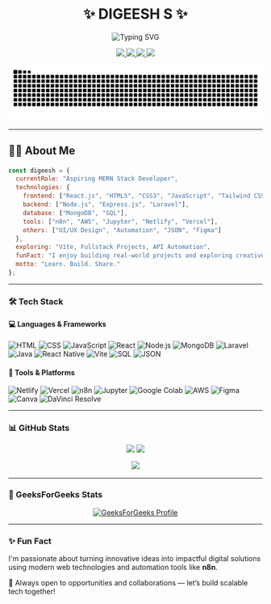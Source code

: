 <div align="center">

# ✨ DIGEESH S ✨

<p>
  <img src="https://readme-typing-svg.herokuapp.com?font=Fira+Code&size=24&duration=3000&pause=1000&color=0E75B6&center=true&vCenter=true&width=435&lines=MERN+Stack+Developer;Frontend+Developer;Web+Automation+Enthusiast;React+Developer;UI%2FUX+Designer" alt="Typing SVG" />
</p>

<p align="center">
  <a href="mailto:digeesh038@gmail.com" target="_blank">
    <img src="https://img.shields.io/badge/Email-%23D14836.svg?style=for-the-badge&logo=gmail&logoColor=white" />
  </a>
  <a href="https://www.linkedin.com/in/digeesh-s-013051272/" target="_blank">
    <img src="https://img.shields.io/badge/LinkedIn-%230077B5.svg?style=for-the-badge&logo=linkedin&logoColor=white" />
  </a>
  <a href="https://x.com/digeesh_2683" target="_blank">
    <img src="https://img.shields.io/badge/Twitter-%231DA1F2.svg?style=for-the-badge&logo=twitter&logoColor=white" />
  </a>
  <a href="https://www.instagram.com/dige._.esx_/" target="_blank">
    <img src="https://img.shields.io/badge/Instagram-%23E4405F.svg?style=for-the-badge&logo=instagram&logoColor=white" />
  </a>
</p>

<!-- Snake Animation -->
<picture>
  <source media="(prefers-color-scheme: dark)" srcset="https://raw.githubusercontent.com/digeesh038/digeesh038/output/github-contribution-grid-snake-dark.svg" />
  <source media="(prefers-color-scheme: light)" srcset="https://raw.githubusercontent.com/digeesh038/digeesh038/output/github-contribution-grid-snake.svg" />
  <img alt="github-snake" src="https://raw.githubusercontent.com/digeesh038/digeesh038/output/github-contribution-grid-snake.svg" />
</picture>

</div>

---

## 👨‍💻 About Me

```js
const digeesh = {
  currentRole: "Aspiring MERN Stack Developer",
  technologies: {
    frontend: ["React.js", "HTML5", "CSS3", "JavaScript", "Tailwind CSS"],
    backend: ["Node.js", "Express.js", "Laravel"],
    database: ["MongoDB", "SQL"],
    tools: ["n8n", "AWS", "Jupyter", "Netlify", "Vercel"],
    others: ["UI/UX Design", "Automation", "JSON", "Figma"]
  },
  exploring: "Vite, Fullstack Projects, API Automation",
  funFact: "I enjoy building real-world projects and exploring creative design!",
  motto: "Learn. Build. Share."
};
```

---

### 🛠️ Tech Stack

#### 💻 Languages & Frameworks

![HTML](https://img.shields.io/badge/HTML5-E34F26?style=flat&logo=html5&logoColor=white)
![CSS](https://img.shields.io/badge/CSS3-1572B6?style=flat&logo=css3&logoColor=white)
![JavaScript](https://img.shields.io/badge/JavaScript-F7DF1E?style=flat&logo=javascript&logoColor=black)
![React](https://img.shields.io/badge/React-61DAFB?style=flat&logo=react&logoColor=black)
![Node.js](https://img.shields.io/badge/Node.js-339933?style=flat&logo=node.js&logoColor=white)
![MongoDB](https://img.shields.io/badge/MongoDB-47A248?style=flat&logo=mongodb&logoColor=white)
![Laravel](https://img.shields.io/badge/Laravel-FF2D20?style=flat&logo=laravel&logoColor=white)
![Java](https://img.shields.io/badge/Java-007396?style=flat&logo=java&logoColor=white)
![React Native](https://img.shields.io/badge/React%20Native-20232A?style=flat&logo=react&logoColor=61DAFB)
![Vite](https://img.shields.io/badge/Vite-646CFF?style=flat&logo=vite&logoColor=white)
![SQL](https://img.shields.io/badge/SQL-4479A1?style=flat&logo=mysql&logoColor=white)
![JSON](https://img.shields.io/badge/JSON-000000?style=flat&logo=json&logoColor=white)

#### 🧰 Tools & Platforms

![Netlify](https://img.shields.io/badge/Netlify-00C7B7?style=flat&logo=netlify&logoColor=white)
![Vercel](https://img.shields.io/badge/Vercel-000000?style=flat&logo=vercel&logoColor=white)
![n8n](https://img.shields.io/badge/n8n-FE774D?style=flat&logo=n8n&logoColor=white)
![Jupyter](https://img.shields.io/badge/Jupyter-F37626?style=flat&logo=jupyter&logoColor=white)
![Google Colab](https://img.shields.io/badge/Google%20Colab-F9AB00?style=flat&logo=google-colab&logoColor=white)
![AWS](https://img.shields.io/badge/AWS-232F3E?style=flat&logo=amazonaws&logoColor=white)
![Figma](https://img.shields.io/badge/Figma-F24E1E?style=flat&logo=figma&logoColor=white)
![Canva](https://img.shields.io/badge/Canva-00C4CC?style=flat&logo=canva&logoColor=white)
![DaVinci Resolve](https://img.shields.io/badge/DaVinci%20Resolve-000000?style=flat&logo=blackmagicdesign&logoColor=white)

---

### 📊 GitHub Stats

<p align="center">
  <img src="https://github-readme-stats.vercel.app/api?username=digeesh038&theme=tokyonight&hide_border=false&include_all_commits=true&count_private=true" height="150" />
  <img src="https://github-readme-stats.vercel.app/api/top-langs/?username=digeesh038&theme=tokyonight&hide_border=false&layout=compact" height="150" />
</p>

<p align="center">
  <img src="https://github-readme-streak-stats.herokuapp.com/?user=digeesh038&theme=tokyonight&hide_border=false" height="150" />
</p>

---

### 🧼 GeeksForGeeks Stats

<p align="center">
  <a href="https://www.geeksforgeeks.org/user/digeesh/">
    <img src="https://gfgstatscard.vercel.app/digeesh" alt="GeeksForGeeks Profile" />
  </a>
</p>

---

### ✨ Fun Fact

I'm passionate about turning innovative ideas into impactful digital solutions using modern web technologies and automation tools like **n8n**.

📌 Always open to opportunities and collaborations — let’s build scalable tech together!
